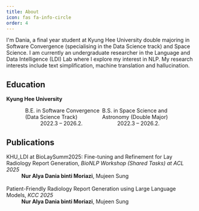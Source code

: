```yaml
---
title: About
icon: fas fa-info-circle
order: 4
---
```

<style>
    .column {
        float: left;
        width:45%;
    }

    .row {
        margin-left: 50px;
    }

    .row:after {
        content: "";
        display: table;
        clear: both;
    }
</style>

I'm Dania, a final year student at Kyung Hee University double majoring in Software Convergence (specialising in the Data Science track) and Space Science. I am currently an undergraduate researcher in the Language and Data Intelligence (LDI) Lab where I explore my interest in NLP. My research interests include text simplification, machine translation and hallucination.

## Education

<b>Kyung Hee University</b>
<div>
<dl>
<div class='row'>
<div class='column'>

<dt>B.E. in Software Convergence (Data Science Track)</dt>
<dd>2022.3 – 2026.2.</dd>

</div>

<div class='column'>
<dt>B.S. in Space Science and Astronomy (Double Major)</dt>
<dd>2022.3 – 2026.2.</dd>
</div>
</div>
</dl>
</div>

## Publications

<dl> 
<dt style='font-weight:normal;'>KHU_LDI at BioLaySumm2025: Fine-tuning and Refinement for Lay Radiology Report Generation, <i>BioNLP Workshop (Shared Tasks) at ACL 2025</i></dt>
<dd><b>Nur Alya Dania binti Moriazi</b>, Mujeen Sung</dd>
<br>
<dt style='font-weight:normal;'>Patient-Friendly Radiology Report Generation using Large Language Models, <i>KCC 2025</i></dt>
<dd><b>Nur Alya Dania binti Moriazi</b>, Mujeen Sung</dd>
</dl>